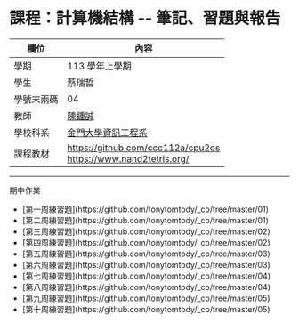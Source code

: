 # 課程：計算機結構 -- 筆記、習題與報告

欄位 | 內容
-----|--------
學期 | 113 學年上學期
學生 |  蔡瑞哲
學號末兩碼 | 04
教師 | [陳鍾誠](https://www.nqu.edu.tw/educsie/index.php?act=blog&code=list&ids=4)
學校科系 | [金門大學資訊工程系](https://www.nqu.edu.tw/educsie/index.php)
課程教材 | https://github.com/ccc112a/cpu2os <BR/> https://www.nand2tetris.org/

<hr>
期中作業
<ul>
  <li>[第一周練習題](https://github.com/tonytomtody/_co/tree/master/01)</li>
  <li>[第二周練習題](https://github.com/tonytomtody/_co/tree/master/01)</li>
  <li>[第三周練習題](https://github.com/tonytomtody/_co/tree/master/02)</li>
  <li>[第四周練習題](https://github.com/tonytomtody/_co/tree/master/02)</li>
  <li>[第五周練習題](https://github.com/tonytomtody/_co/tree/master/03)</li>
  <li>[第六周練習題](https://github.com/tonytomtody/_co/tree/master/03)</li>
  <li>[第七周練習題](https://github.com/tonytomtody/_co/tree/master/04)</li>
  <li>[第八周練習題](https://github.com/tonytomtody/_co/tree/master/04)</li>
  <li>[第九周練習題](https://github.com/tonytomtody/_co/tree/master/05)</li>
  <li>[第十周練習題](https://github.com/tonytomtody/_co/tree/master/05)</li>
</ul>
